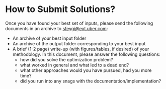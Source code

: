 # How to Submit Solutions?

Once you have found your best set of inputs, please send the following documents in an archive to sfeygi@ext.uber.com:

* An archive of your best input folder
* An archive of the output folder corresponding to your best input
* A brief (1-2 page) write-up (with figures/tables, if desired) of your methodology. In this document, please answer the following questions:
    - how did you solve the optimization problem?
    - what worked in general and what led to a dead end?
    - what other approaches would you have pursued, had you more time?
    - did you run into any snags with the documentation/implementation?
